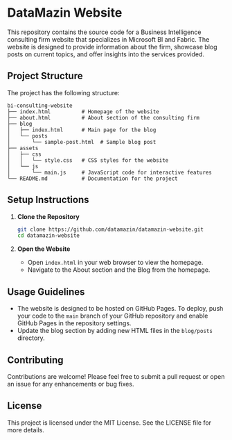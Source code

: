 # DataMazin Website

This repository contains the source code for a Business Intelligence consulting firm website that specializes in Microsoft BI and Fabric. The website is designed to provide information about the firm, showcase blog posts on current topics, and offer insights into the services provided.

## Project Structure

The project has the following structure:

```
bi-consulting-website
├── index.html          # Homepage of the website
├── about.html          # About section of the consulting firm
├── blog
│   ├── index.html      # Main page for the blog
│   └── posts
│       └── sample-post.html  # Sample blog post
├── assets
│   ├── css
│   │   └── style.css   # CSS styles for the website
│   └── js
│       └── main.js     # JavaScript code for interactive features
└── README.md           # Documentation for the project
```

## Setup Instructions

1. **Clone the Repository**
   ```bash
   git clone https://github.com/datamazin/datamazin-website.git
   cd datamazin-website
   ```

2. **Open the Website**
   - Open `index.html` in your web browser to view the homepage.
   - Navigate to the About section and the Blog from the homepage.

## Usage Guidelines

- The website is designed to be hosted on GitHub Pages. To deploy, push your code to the `main` branch of your GitHub repository and enable GitHub Pages in the repository settings.
- Update the blog section by adding new HTML files in the `blog/posts` directory.

## Contributing

Contributions are welcome! Please feel free to submit a pull request or open an issue for any enhancements or bug fixes.

## License

This project is licensed under the MIT License. See the LICENSE file for more details.